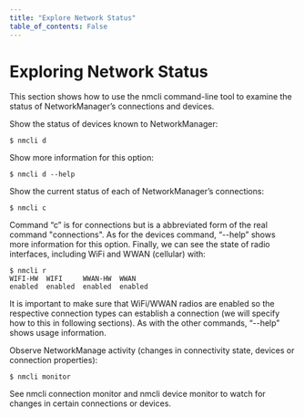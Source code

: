 ```yaml
---
title: "Explore Network Status"
table_of_contents: False
---
```


# Exploring Network Status

This section shows how to use the nmcli command-line tool to examine the status
of NetworkManager’s connections and devices.

Show the status of devices known to NetworkManager:

```
$ nmcli d
```

Show more information for this option:

```
$ nmcli d --help
```

Show the current status of each of NetworkManager’s connections:

```
$ nmcli c
```

Command “c” is for connections but is a abbreviated form of the real command
"connections". As for the devices command, “--help” shows more information for
this option. Finally, we can see the state of radio interfaces, including WiFi
and WWAN (cellular) with:

```
$ nmcli r
WIFI-HW  WIFI     WWAN-HW  WWAN    
enabled  enabled  enabled  enabled
```

It is important to make sure that WiFi/WWAN radios are enabled so the respective
connection types can establish a connection (we will specify how to this in
following sections). As with the other commands, “--help” shows usage information.

Observe NetworkManage activity (changes in connectivity state, devices or
connection properties):

```
$ nmcli monitor
```

See nmcli connection monitor and nmcli device monitor to watch for changes in
certain connections or devices.
